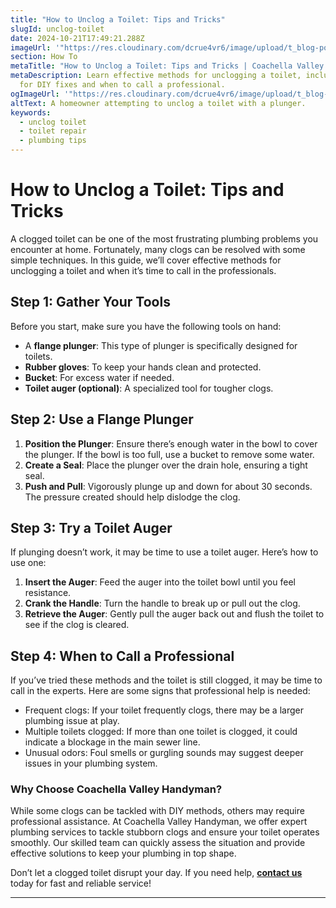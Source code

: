 ```yaml
---
title: "How to Unclog a Toilet: Tips and Tricks"
slugId: unclog-toilet
date: 2024-10-21T17:49:21.288Z
imageUrl: '"https://res.cloudinary.com/dcrue4vr6/image/upload/t_blog-post/v1729530455/AdobeStock_780957159.jpg"'
section: How To
metaTitle: "How to Unclog a Toilet: Tips and Tricks | Coachella Valley Handyman"
metaDescription: Learn effective methods for unclogging a toilet, including tips
  for DIY fixes and when to call a professional.
ogImageUrl: '"https://res.cloudinary.com/dcrue4vr6/image/upload/t_blog-post/v1729530455/AdobeStock_780957159.jpg"'
altText: A homeowner attempting to unclog a toilet with a plunger.
keywords:
  - unclog toilet
  - toilet repair
  - plumbing tips
---
```

# How to Unclog a Toilet: Tips and Tricks

A clogged toilet can be one of the most frustrating plumbing problems you encounter at home. Fortunately, many clogs can be resolved with some simple techniques. In this guide, we’ll cover effective methods for unclogging a toilet and when it’s time to call in the professionals.

## Step 1: Gather Your Tools

Before you start, make sure you have the following tools on hand:
- A **flange plunger**: This type of plunger is specifically designed for toilets.
- **Rubber gloves**: To keep your hands clean and protected.
- **Bucket**: For excess water if needed.
- **Toilet auger (optional)**: A specialized tool for tougher clogs.

## Step 2: Use a Flange Plunger

1. **Position the Plunger**: Ensure there’s enough water in the bowl to cover the plunger. If the bowl is too full, use a bucket to remove some water.
2. **Create a Seal**: Place the plunger over the drain hole, ensuring a tight seal.
3. **Push and Pull**: Vigorously plunge up and down for about 30 seconds. The pressure created should help dislodge the clog.

## Step 3: Try a Toilet Auger

If plunging doesn’t work, it may be time to use a toilet auger. Here’s how to use one:

1. **Insert the Auger**: Feed the auger into the toilet bowl until you feel resistance.
2. **Crank the Handle**: Turn the handle to break up or pull out the clog.
3. **Retrieve the Auger**: Gently pull the auger back out and flush the toilet to see if the clog is cleared.

## Step 4: When to Call a Professional

If you’ve tried these methods and the toilet is still clogged, it may be time to call in the experts. Here are some signs that professional help is needed:
- Frequent clogs: If your toilet frequently clogs, there may be a larger plumbing issue at play.
- Multiple toilets clogged: If more than one toilet is clogged, it could indicate a blockage in the main sewer line.
- Unusual odors: Foul smells or gurgling sounds may suggest deeper issues in your plumbing system.

### Why Choose Coachella Valley Handyman?

While some clogs can be tackled with DIY methods, others may require professional assistance. At Coachella Valley Handyman, we offer expert plumbing services to tackle stubborn clogs and ensure your toilet operates smoothly. Our skilled team can quickly assess the situation and provide effective solutions to keep your plumbing in top shape.

Don’t let a clogged toilet disrupt your day. If you need help, **[contact us](/#contact)** today for fast and reliable service!

---